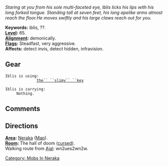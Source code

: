 *Staring at you from his sole multi-faceted eye, Iblis licks his lips
with his long forked tongue. Standing tall at seven feet, his long
apelike arms almost reach the floor.He moves swiftly and his large claws
reach out for you.*

**Keywords:** iblis, ??.  
**[Level](Level "wikilink"):** 65.  
**[Alignment](Alignment "wikilink"):** demonically.  
**[Flags](:Category:_Mob_Types "wikilink"):** Steadfast, very
aggressive.  
**Affects:** detect invis, detect hidden, infravision.  

## Gear

`Iblis is using:`  
<held>`              `[`the`` ``slimy`` ``key`](The_Slimy_Key "wikilink")

`Iblis is carrying:`  
`     Nothing.`

## Comments

## Directions

**[Area](:Category:_Areas "wikilink"):**
[Neraka](:Category:_Neraka "wikilink") ([Map](Neraka_Map "wikilink")).  
**[Room](:Category:_Rooms "wikilink"):** The hall of doom
([cursed](Cursed_Rooms "wikilink")).  
Walking route from [Ajal](Ajal "wikilink"): wn2ues2wn2w.  

[Category: Mobs In Neraka](Category:_Mobs_In_Neraka "wikilink")
